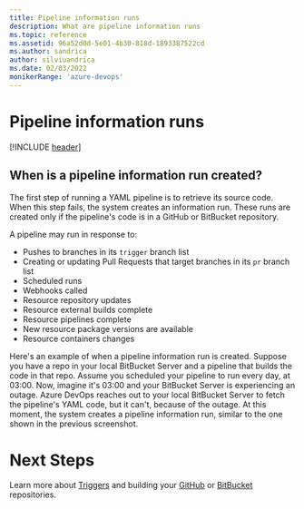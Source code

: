 ```yaml
---
title: Pipeline information runs
description: What are pipeline information runs
ms.topic: reference
ms.assetid: 96a52d0d-5e01-4b30-818d-1893387522cd
ms.author: sandrica
author: silviuandrica
ms.date: 02/03/2022
monikerRange: 'azure-devops'
---
```


# Pipeline information runs

[!INCLUDE [header](../includes/information-run-include.md)]

## When is a pipeline information run created?

The first step of running a YAML pipeline is to retrieve its source code. When this step fails, the system creates an information run. These runs are created only if the pipeline's code is in a GitHub or BitBucket repository.

A pipeline may run in response to:
- Pushes to branches in its `trigger` branch list
- Creating or updating Pull Requests that target branches in its `pr` branch list
- Scheduled runs
- Webhooks called
- Resource repository updates
- Resource external builds complete
- Resource pipelines complete
- New resource package versions are available
- Resource containers changes

Here's an example of when a pipeline information run is created. Suppose you have a repo in your local BitBucket Server and a pipeline that builds the code in that repo. Assume you scheduled your pipeline to run every day, at 03:00. Now, imagine it's 03:00 and your BitBucket Server is experiencing an outage. Azure DevOps reaches out to your local BitBucket Server to fetch the pipeline's YAML code, but it can't, because of the outage. At this moment, the system creates a pipeline information run, similar to the one shown in the previous screenshot.

# Next Steps

Learn more about [Triggers](../build/triggers.md) and building your [GitHub](../repos/github.md) or [BitBucket](../repos/bitbucket.md) repositories.
